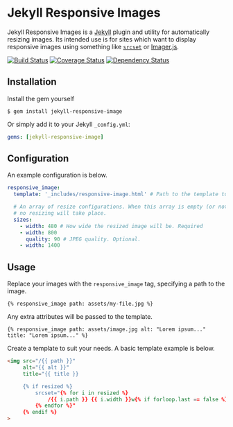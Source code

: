 # Jekyll Responsive Images

Jekyll Responsive Images is a [Jekyll](http://jekyllrb.com/) plugin and utility for automatically resizing images. Its intended use is for sites which want to display responsive images using something like [`srcset`](https://developer.mozilla.org/en-US/docs/Web/HTML/Element/Img#Specifications) or [Imager.js](https://github.com/BBC-News/Imager.js/).

[![Build Status](https://travis-ci.org/wildlyinaccurate/jekyll-responsive-images.svg?branch=master)](https://travis-ci.org/wildlyinaccurate/jekyll-responsive-images)
[![Coverage Status](https://img.shields.io/coveralls/wildlyinaccurate/jekyll-responsive-images.svg)](https://coveralls.io/r/wildlyinaccurate/jekyll-responsive-images)
[![Dependency Status](https://gemnasium.com/wildlyinaccurate/jekyll-responsive-images.svg)](https://gemnasium.com/wildlyinaccurate/jekyll-responsive-images)

## Installation

Install the gem yourself

```
$ gem install jekyll-responsive-image
```

Or simply add it to your Jekyll `_config.yml`:

```yaml
gems: [jekyll-responsive-image]
```

## Configuration

An example configuration is below.

```yaml
responsive_image:
  template: '_includes/responsive-image.html' # Path to the template to render. Required.

  # An array of resize configurations. When this array is empty (or not specified),
  # no resizing will take place.
  sizes:
    - width: 480 # How wide the resized image will be. Required
    - width: 800
      quality: 90 # JPEG quality. Optional.
    - width: 1400
```

## Usage

Replace your images with the `responsive_image` tag, specifying a path to the image.

```
{% responsive_image path: assets/my-file.jpg %}
```

Any extra attributes will be passed to the template.

```
{% responsive_image path: assets/image.jpg alt: "Lorem ipsum..." title: "Lorem ipsum..." %}
```

Create a template to suit your needs. A basic template example is below.

```html
<img src="/{{ path }}"
     alt="{{ alt }}"
     title="{{ title }}

     {% if resized %}
         srcset="{% for i in resized %}
             /{{ i.path }} {{ i.width }}w{% if forloop.last == false %},{% endif %}
         {% endfor %}"
     {% endif %}
>
```
